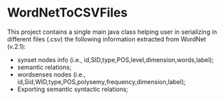 # WordNetToCSVFiles

This project contains a single main java class helping user in serializing in different files (.csv) the following information extracted from WordNet (v.2.1):
- synset nodes info (i.e., id,SID,type,POS,level,dimension,words,label);
- semantic relations;
- wordsenses nodes (i.e., id,Sid,WID,type,POS,polysemy,frequency,dimension,label);
- Exporting semantic syntactic relations;


